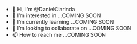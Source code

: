 - 👋 Hi, I’m @DanielClarinda
- 👀 I’m interested in ...COMING SOON
- 🌱 I’m currently learning ...COMING SOON
- 💞️ I’m looking to collaborate on ...COMING SOON
- 📫 How to reach me ...COMING SOON

<!---
DanielClarinda/DanielClarinda is a ✨ special ✨ repository because its `README.md` (this file) appears on your GitHub profile.
You can click the Preview link to take a look at your changes.
--->
